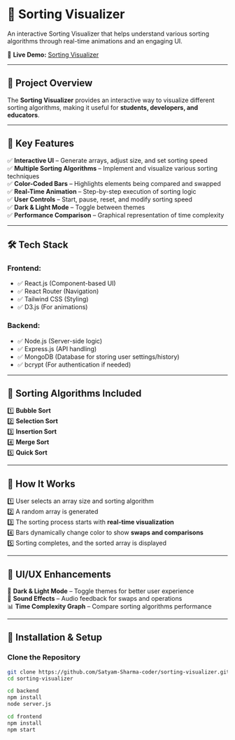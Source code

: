 # 🎨 Sorting Visualizer

An interactive Sorting Visualizer that helps understand various sorting algorithms through real-time animations and an engaging UI.

🔗 **Live Demo:** [Sorting Visualizer](https://dsa-algo-v6wf.vercel.app/)  

---

## 📌 Project Overview  

The **Sorting Visualizer** provides an interactive way to visualize different sorting algorithms, making it useful for **students, developers, and educators**.  

---

## 🎯 Key Features  

✅ **Interactive UI** – Generate arrays, adjust size, and set sorting speed  
✅ **Multiple Sorting Algorithms** – Implement and visualize various sorting techniques  
✅ **Color-Coded Bars** – Highlights elements being compared and swapped  
✅ **Real-Time Animation** – Step-by-step execution of sorting logic  
✅ **User Controls** – Start, pause, reset, and modify sorting speed  
✅ **Dark & Light Mode** – Toggle between themes   
✅ **Performance Comparison** – Graphical representation of time complexity  

---

## 🛠️ Tech Stack  

### **Frontend:**  
- ✅ React.js (Component-based UI)  
- ✅ React Router (Navigation)  
- ✅ Tailwind CSS (Styling)  
- ✅ D3.js (For animations)  

### **Backend:**  
- ✅ Node.js (Server-side logic)  
- ✅ Express.js (API handling)  
- ✅ MongoDB (Database for storing user settings/history)  
- ✅ bcrypt (For authentication if needed)  

---

## 🔢 Sorting Algorithms Included  

1️⃣ **Bubble Sort**  
2️⃣ **Selection Sort**  
3️⃣ **Insertion Sort**  
4️⃣ **Merge Sort**  
5️⃣ **Quick Sort**  

---

## 🚀 How It Works  

1️⃣ User selects an array size and sorting algorithm  
2️⃣ A random array is generated  
3️⃣ The sorting process starts with **real-time visualization**  
4️⃣ Bars dynamically change color to show **swaps and comparisons**  
5️⃣ Sorting completes, and the sorted array is displayed  

---

## 🎨 UI/UX Enhancements  

🎨 **Dark & Light Mode** – Toggle themes for better user experience  
🎵 **Sound Effects** – Audio feedback for swaps and operations  
📊 **Time Complexity Graph** – Compare sorting algorithms performance  

---

## 📌 Installation & Setup  

### **Clone the Repository**  
```bash
git clone https://github.com/Satyam-Sharma-coder/sorting-visualizer.git
cd sorting-visualizer

cd backend
npm install
node server.js

cd frontend
npm install
npm start
